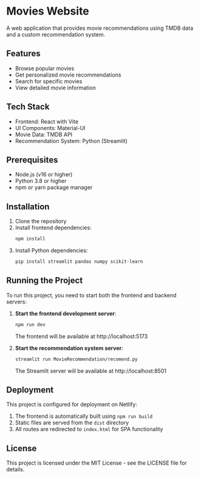 # Movies Website

A web application that provides movie recommendations using TMDB data and a custom recommendation system.

## Features

- Browse popular movies
- Get personalized movie recommendations
- Search for specific movies
- View detailed movie information

## Tech Stack

- Frontend: React with Vite
- UI Components: Material-UI
- Movie Data: TMDB API
- Recommendation System: Python (Streamlit)

## Prerequisites

- Node.js (v16 or higher)
- Python 3.8 or higher
- npm or yarn package manager

## Installation

1. Clone the repository
2. Install frontend dependencies:
   ```sh
   npm install
   ```
3. Install Python dependencies:
   ```sh
   pip install streamlit pandas numpy scikit-learn
   ```

## Running the Project

To run this project, you need to start both the frontend and backend servers:

1. **Start the frontend development server**:
   ```sh
   npm run dev
   ```
   The frontend will be available at http://localhost:5173

2. **Start the recommendation system server**:
   ```sh
   streamlit run MovieRecommendation/recomend.py
   ```
   The Streamlit server will be available at http://localhost:8501

## Deployment

This project is configured for deployment on Netlify:

1. The frontend is automatically built using `npm run build`
2. Static files are served from the `dist` directory
3. All routes are redirected to `index.html` for SPA functionality

## License

This project is licensed under the MIT License - see the LICENSE file for details.